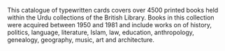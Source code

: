 This catalogue of typewritten cards covers over 4500 printed books held within
the Urdu collections of the British Library. Books in this collection were
acquired between 1950 and 1981 and include works on of history, politics,
language, literature, Islam, law, education, anthropology, genealogy, geography,
music, art and architecture.

